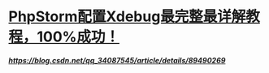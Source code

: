 # [PhpStorm配置Xdebug最完整最详解教程，100%成功！](PhpStorm配置Xdebug最完整最详解教程，100%成功！)

##### https://blog.csdn.net/qq_34087545/article/details/89490269